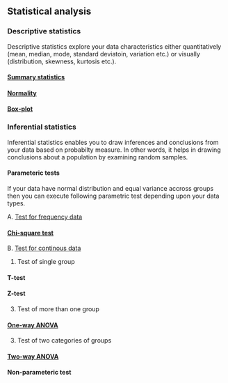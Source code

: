## Statistical analysis
### Descriptive statistics 
Descriptive statistics explore your data characteristics either quantitatively (mean, median, mode, standard deviatoin, variation etc.) or visually (distribution, skewness, kurtosis etc.). 
#### [Summary statistics](Summary_statistics.md)

#### [Normality](Normality.md)

#### [Box-plot](Boxplot.md)

### Inferential statistics
Inferential statistics enables you to draw inferences and conclusions from your data based on probabilty measure. In other words, it helps in drawing conclusions about a population by examining random samples.

#### Parameteric tests
If your data have normal distribution and equal variance accross groups then you can execute following parametric test depending upon your data types.

A. <ins>Test for frequency data</ins>
#### [Chi-square test](Chi-Square_Test.md)

B. <ins>Test for continous data</ins>
1. Test of single group
#### T-test
#### Z-test
3. Test of more than one group
#### [One-way ANOVA](One-way_ANOVA.md)
3. Test of two categories of groups
#### [Two-way ANOVA](Two-way_ANOVA.md)

#### Non-parameteric test
